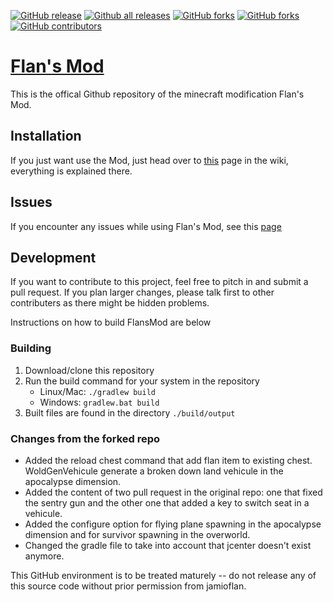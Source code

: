 [![GitHub release](https://img.shields.io/github/v/tag/FlansMods/FlansMod.svg?include_prereleases&sort=semver&color=brightgreen)](https://GitHub.com//FlansMods/FlansMod/releases/)
[![Github all releases](https://img.shields.io/github/downloads/FlansMods/FlansMod/total.svg)](https://GitHub.com/FlansMods/FlansMod/releases/)
[![GitHub forks](https://img.shields.io/github/forks/FlansMods/FlansMod.svg?color=brightgreen)](https://GitHub.com/FlansMods/FlansMod/network/)
[![GitHub forks](https://img.shields.io/github/stars/FlansMods/FlansMod.svg?color=brightgreen)](https://GitHub.com/FlansMods/FlansMod/stargazers/)
[![GitHub contributors](https://img.shields.io/github/contributors/FlansMods/FlansMod.svg)](https://GitHub.com/FlansMods/FlansMod/graphs/contributors/)

# [Flan's Mod](https://www.flansmod.com/)

This is the offical Github repository of the minecraft modification Flan's Mod.

## Installation

If you just want use the Mod, just head over to [this](https://github.com/FlansMods/FlansMod/wiki/Installing-FlansMod) page in the wiki, everything is explained there.

## Issues

If you encounter any issues while using Flan's Mod, see this [page](https://github.com/FlansMods/FlansMod/wiki/Issue-Reporting)

## Development

If you want to contribute to this project, feel free to pitch in and submit a pull request. If you plan larger changes, please talk first to other contributers as there might be hidden problems.

Instructions on how to build FlansMod are below

### Building
1. Download/clone this repository
1. Run the build command for your system in the repository
	- Linux/Mac: `./gradlew build`
	- Windows: `gradlew.bat build`
1. Built files are found in the directory `./build/output`

### Changes from the forked repo
- Added the reload chest command that add flan item to existing chest. WoldGenVehicule generate a broken down land vehicule in the apocalypse dimension.  
- Added the content of two pull request in the original repo:  one that fixed the sentry gun and the other one that added a key to switch seat in a vehicule. 
- Added the configure option for flying plane spawning in the apocalypse dimension and for survivor spawning in the overworld.  
- Changed the gradle file to take into account that jcenter doesn't exist anymore.


This GitHub environment is to be treated maturely -- do not release any of this source code without prior
permission from jamioflan.
